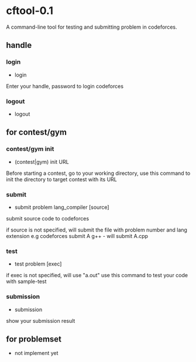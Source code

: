 # cftool-0.1
A command-line tool for testing and submitting problem in codeforces.

## handle

### login
- login

Enter your handle, password to login codeforces

### logout
- logout

## for contest/gym

### contest/gym init
- (contest|gym) init URL

Before starting a contest, go to your working directory, use this command to init the directory to target contest with its URL

### submit
- submit problem lang_compiler [source]

submit source code to codeforces

if source is not specified, will submit the file with problem number and lang extension
e.g codeforces submit A g++ - will submit A.cpp

### test
- test problem [exec]

if exec is not specified, will use "a.out"
use this command to test your code with sample-test

### submission
- submission

show your submission result


## for problemset
- not implement yet
